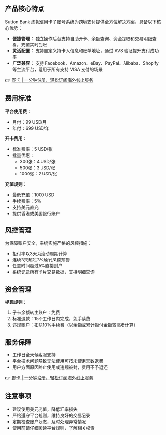 ## 产品核心特点

Sutton Bank 虚拟信用卡子账号系统为跨境支付提供全方位解决方案，具备以下核心优势：

* **便捷管理：** 独立操作后台支持自助开卡、余额查询、资金提取和交易明细查看，充值实时到账
* **灵活配置：** 支持自定义持卡人信息和账单地址，通过 AVS 验证提升支付成功率
* **广泛兼容：** 支持 Facebook、Amazon、eBay、PayPal、Alibaba、Shopify 等主流平台，适用于所有支持 VISA 支付的场景

👉 [野卡 | 一分钟注册，轻松订阅海外线上服务](https://bit.ly/bewildcard)

## 费用标准

**平台使用费：**
- 月付：99 USD/月
- 年付：699 USD/年

**开卡费用：**
- 标准费率：5 USD/张
- 批量优惠：
  - 300张：4 USD/张
  - 500张：3 USD/张
  - 1000张：2 USD/张

**充值规则：**
- 最低充值：1000 USD
- 手续费率：5%
- 支持美元直充
- 提供香港或美国银行账户

## 风控管理

为保障账户安全，系统实施严格的风控措施：
- 拒付率以3天为滚动周期计算
- 连续3天超过3%触发风控预警
- 任意时间超过5%直接封户
- 系统记录所有卡片交易数据，支持明细查询

## 资金管理

**提现规则：**
1. 子卡余额转主账户：免费
2. 标准退款：15个工作日内完成，免手续费
3. 违规账户：扣除10%手续费（以余额或累计拒付金额较高者计算）

## 服务保障

- 工作日全天候客服支持
- 平台技术问题导致无法使用可按未使用天数退费
- 用户方面原因终止使用或违规被封，费用不予退还

👉 [野卡 | 一分钟注册，轻松订阅海外线上服务](https://bit.ly/bewildcard)

## 注意事项

- 建议使用美元充值，降低汇率损失
- 严格遵守平台规则，维持良好的交易记录
- 定期检查账户状态，及时处理异常情况
- 使用前请仔细阅读平台规则，了解相关权责